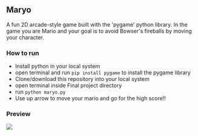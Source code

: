 ## Maryo

A fun 2D arcade-style game built with the 'pygame' python library. In the game you are Mario and your goal is to avoid Bowser's fireballs by moving your character.

### How to run

-   Install python in your local system
-   open terminal and run `pip install pygame` to install the pygame library
-   Clone/download this repository into your local system
-   open terminal inside Final project directory
-   run `python maryo.py`
-   Use up arrow to move your mario and go for the high score!!

### Preview

<img src="maryo-preview.jpg" align="center">
